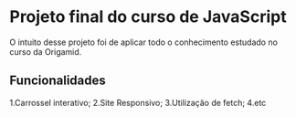 # Projeto final do curso de JavaScript

O intuito desse projeto foi de aplicar todo o conhecimento estudado no curso da Origamid.

## Funcionalidades

1.Carrossel interativo;
2.Site Responsivo;
3.Utilização de fetch;
4.etc
